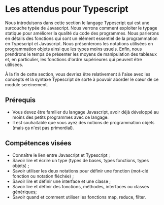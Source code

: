 # Les attendus pour Typescript

Nous introduisons dans cette section le langage Typescript qui est une surcouche typée de Javascript. Nous verrons comment exploiter le typage statique pour améliorer la qualité du code des programmes. Nous parlerons en détails des fonctions qui sont un élément essentiel de la programmation en Typescript et Javascript. Nous présenterons les notations utilisées en programmation objets ainsi que les types moins usuels. Enfin, nous prendrons le temps de présenter les moyens de manipulation des tableaux et, en particulier, les fonctions d'ordre supérieures qui peuvent être utilisées.

À la fin de cette section, vous devriez être relativement à l'aise avec les concepts et la syntaxe Typescript de sorte à pouvoir aborder le cœur de ce module sereinement.

## Prérequis

* Vous devez être familier du langage Javascript, avoir déjà développé au moins des petits programmes avec ce langage.
* Il est souhaitable que vous ayez des notions de programmation objets (mais ça n'est pas primordial).

## Compétences visées

* Connaître le lien entre Javascript et Typescript ;
* Savoir lire et écrire un type (types de bases, types fonctions, types objets) ;
* Savoir utiliser les deux notations pour définir une fonction (mot-clé fonction ou notation fléchée) ;
* Savoir lire et définir une interface et une classe ;
* Savoir lire et définir des fonctions, méthodes, interfaces ou classes génériques;
* Savoir quand et comment utiliser les fonctions map, reduce, filter.
